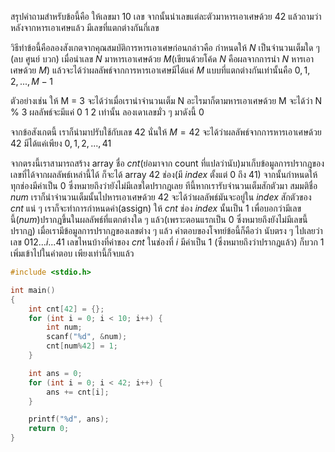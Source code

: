 สรุปคำถามสำหรับข้อนี้คือ ให้เลขมา $10$ เลข จากนั้นนำเลขแต่ละตัวมาหารเอาเศษด้วย $42$ แล้วถามว่า หลังจากหารเอาเศษแล้ว มีเลขที่แตกต่างกันกี่เลข

วิธีทำข้อนี้คือลองสังเกตจากคุณสมบัติการหารเอาเศษก่อนกล่าวคือ
กำหนดให้ $N$ เป็นจำนวนเต็มใด ๆ (ลบ ศูนย์ บวก) เมื่อนำเลข $N$ มาหารเอาเศษด้วย $M$(เขียนด้วยโค้ด $N % M$ คือผลจากการนำ $N$ หารเอาเศษด้วย $M$) แล้วจะได้ว่าผลลัพธ์จากการหารเอาเศษมีได้แค่ $M$ แบบที่แตกต่างกันเท่านั้นคือ $0, 1, 2, ..., M-1$

ตัวอย่างเช่น ให้ M = 3 จะได้ว่าเมื่อเรานำจำนวนเต็ม N อะไรมาก็ตามหารเอาเศษด้วย M จะได้ว่า N % 3 ผลลัพธ์จะมีแค่ 0 1 2 เท่านั้น
ลองเดาเลขมั่ว ๆ มาดังนี้ $0 % 3 = 0, 1 % 3 = 1, 2 % 3 = 2, 3 % 3 = 0, 4 % 3 = 1, 5 % 3 = 2, 6 % 3 = 0, ...$

จากข้อสังเกตนี้ เราก็นำมาปรับใช้กับเลข $42$ นั่นให้ $M = 42$ จะได้ว่าผลลัพธ์จากการหารเอาเศษด้วย $42$ มีได้แค่เพียง $0, 1, 2, ..., 41$

จากตรงนี้เราสามารถสร้าง array ชื่อ $cnt$(ย่อมาจาก count ที่แปลว่านับ)มาเก็บข้อมูลการปรากฎของเลขที่ได้จากผลลัพธ์เหล่านี้ได้ ก็จะได้ array $42$ ช่อง(มี $index$ ตั้งแต่ $0$ ถึง $41$) จากนั้นกำหนดให้ทุกช่องมีค่าเป็น $0$ ซึ่งหมายถึงว่ายังไม่มีเลขใดปรากฎเลย
ทีนี้หากเรารับจำนวนเต็มสักตัวมา สมมติชื่อ $num$ เราก็นำจำนวนเต็มนั้นไปหารเอาเศษด้วย $42$ จะได้ว่าผลลัพธ์มันจะอยู่ใน $index$ สักตัวของ $cnt$ แน่ ๆ 
เราก็จะทำการกำหนดค่า(assign) ให้ $cnt$ ช่อง $index$ นั้นเป็น $1$ เพื่อบอกว่ามีเลขนี้($num%42$)ปรากฎขึ้นในผลลัพธ์ที่แตกต่างใด ๆ แล้ว(เพราะตอนแรกเป็น $0$ ซึ่งหมายถึงยังไม่มีเลขนี้ปรากฏ)
เมื่อเรามีข้อมูลการปรากฎของเลขต่าง ๆ แล้ว คำตอบของโจทย์ข้อนี้ก็คือว่า นับตรง ๆ ไปเลยว่าเลข $0 1 2 ... i ... 41$ เลขไหนบ้างที่ค่าของ $cnt$ ในช่องที่ $i$ มีค่าเป็น $1$ (ซึ่งหมายถึงว่าปรากฎแล้ว) ก็บวก $1$ เพิ่มเข้าไปในคำตอบ เพียงเท่านี้ก็จบแล้ว

```cpp
#include <stdio.h>

int main()
{
    int cnt[42] = {};
    for (int i = 0; i < 10; i++) {
        int num;
        scanf("%d", &num);
        cnt[num%42] = 1;
    }

    int ans = 0;
    for (int i = 0; i < 42; i++) {
        ans += cnt[i];
    }

    printf("%d", ans);
    return 0;
}
```

